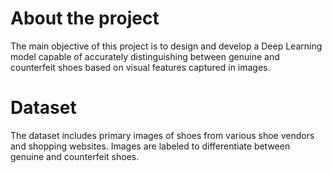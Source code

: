 # About the project
The main objective of this project is to design and develop a Deep Learning model capable of accurately distinguishing between genuine and counterfeit shoes based on visual features captured in images.

# Dataset
The dataset includes primary images of shoes from various shoe vendors and shopping websites. Images are labeled to differentiate between genuine and counterfeit shoes.
